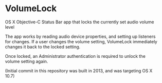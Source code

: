 # VolumeLock
OS X Objective-C Status Bar app that locks the currently set audio volume level

The app works by reading audio device properties, and setting up listeners for changes. If a user changes the volume setting, VolumeLock immediately changes it back to the locked setting.

Once locked, an Administrator authentication is required to unlock the volume setting again.

(Initial commit in this repository was built in 2013, and was targeting OS X 10.7)

